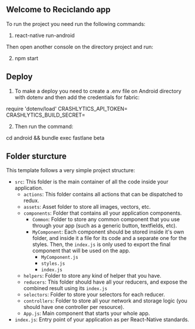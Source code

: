 ## Welcome to Reciclando app

To run the project you need run the following commands:

1. react-native run-android

Then open another console on the directory project and run:

2. npm start

## Deploy

1. To make a deploy you need to create a .env file on Android directory with dotenv and then add the credentials for fabric:

require 'dotenv/load'
CRASHLYTICS_API_TOKEN=
CRASHLYTICS_BUILD_SECRET=

2. Then run the command:

cd android && bundle exec fastlane beta

## Folder sturcture

This template follows a very simple project structure:

- `src`: This folder is the main container of all the code inside your application.
  - `actions`: This folder contains all actions that can be dispatched to redux.
  - `assets`: Asset folder to store all images, vectors, etc.
  - `components`: Folder that contains all your application components.
    - `Common`: Folder to store any common component that you use through your app (such as a generic button, textfields, etc).
    - `MyComponent`: Each component should be stored inside it's own folder, and inside it a file for its code and a separate one for the styles. Then, the `index.js` is only used to export the final component that will be used on the app.
      - `MyComponent.js`
      - `styles.js`
      - `index.js`
  - `helpers`: Folder to store any kind of helper that you have.
  - `reducers`: This folder should have all your reducers, and expose the combined result using its `index.js`
  - `selectors`: Folder to store your selectors for each reducer.
  - `controllers`: Folder to store all your network and storage logic (you should have one controller per resource).
  - `App.js`: Main component that starts your whole app.
- `index.js`: Entry point of your application as per React-Native standards.
